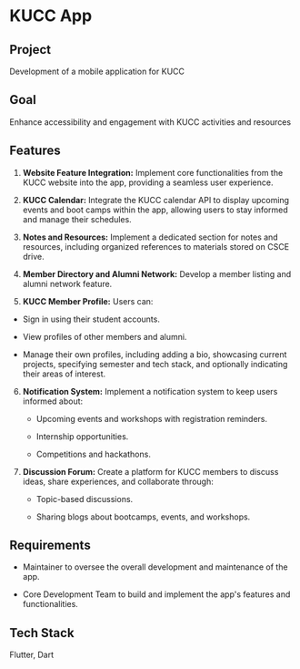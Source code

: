# KUCC App

## Project

Development of a mobile application for KUCC

## Goal

Enhance accessibility and engagement with KUCC activities and resources

## Features
1. **Website Feature Integration:** Implement core functionalities from the KUCC website into the app, providing a seamless user experience.

2. **KUCC Calendar:** Integrate the KUCC calendar API to display upcoming events and boot camps within the app, allowing users to stay informed and manage their schedules.

3. **Notes and Resources:** Implement a dedicated section for notes and resources, including organized references to materials stored on CSCE drive.

4. **Member Directory and Alumni Network:** Develop a member listing and alumni network feature.

5. **KUCC Member Profile:**
Users can:
- Sign in using their student accounts.

- View profiles of other members and alumni.

- Manage their own profiles, including adding a bio, showcasing current projects, specifying semester and tech stack, and optionally indicating their areas of interest.

6. **Notification System:** Implement a notification system to keep users informed about:

    - Upcoming events and workshops with registration reminders.

    - Internship opportunities.

    - Competitions and hackathons.

7. **Discussion Forum:** Create a platform for KUCC members to discuss ideas, share experiences, and collaborate through:

    - Topic-based discussions.

    - Sharing blogs about bootcamps, events, and workshops.

## Requirements
  - Maintainer to oversee the overall development and maintenance of the app.

  - Core Development Team to build and implement the app's features and functionalities.

## Tech Stack 
  Flutter, Dart
